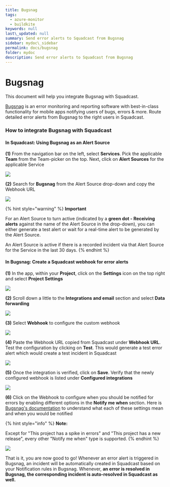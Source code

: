 ```yaml
---
title: Bugsnag
tags:
  - azure-monitor
  - buildkite
keywords: null
last\_updated: null
summary: Send error alerts to Squadcast from Bugsnag
sidebar: mydoc\_sidebar
permalink: docs/bugsnag
folder: mydoc
description: Send error alerts to Squadcast from Bugsnag
---
```


# Bugsnag

This document will help you integrate Bugsnag with Squadcast.

[Bugsnag](https://www.bugsnag.com/) is an error monitoring and reporting software with best-in-class functionality for mobile apps notifying users of bugs, errors & more. Route detailed error alerts from Bugsnag to the right users in Squadcast.

### How to integrate Bugsnag with Squadcast

#### In Squadcast: Using Bugsnag as an Alert Source

**(1)** From the navigation bar on the left, select **Services**. Pick the applicable **Team** from the Team-picker on the top. Next, click on **Alert Sources** for the applicable Service

![](../../.gitbook/assets/alert\_source\_1.png)

**(2)** Search for **Bugsnag** from the Alert Source drop-down and copy the Webhook URL

![](../../.gitbook/assets/bugsnag\_1.png)

{% hint style="warning" %}
**Important**

For an Alert Source to turn active (indicated by a **green dot - Receiving alerts** against the name of the Alert Source in the drop-down), you can either generate a test alert or wait for a real-time alert to be generated by the Alert Source.

An Alert Source is active if there is a recorded incident via that Alert Source for the Service in the last 30 days.
{% endhint %}

#### In Bugsnag: Create a Squadcast webhook for error alerts

**(1)** In the app, within your **Project**, click on the **Settings** icon on the top right and select **Project Settings**

![](../../.gitbook/assets/bugsnag\_2.png)

**(2)** Scroll down a little to the **Integrations and email** section and select **Data forwarding**

![](../../.gitbook/assets/bugsnag\_3.png)

**(3)** Select **Webhook** to configure the custom webhook

![](../../.gitbook/assets/bugsnag\_4.png)

**(4)** Paste the Webhook URL copied from Squadcast under **Webhook URL**. Test the configuration by clicking on **Test**. This would generate a test error alert which would create a test incident in Squadcast

![](../../.gitbook/assets/bugsnag\_5.png)

**(5)** Once the integration is verified, click on **Save**. Verify that the newly configured webhook is listed under **Configured integrations**

![](../../.gitbook/assets/bugsnag\_6.png)

**(6)** Click on the Webhook to configure when you should be notified for errors by enabling different options in the **Notify me when** section. Here is [Bugsnag's documentation](https://docs.bugsnag.com/product/integrations/data-forwarding/webhook/) to understand what each of these settings mean and when you would be notified

{% hint style="info" %}
**Note:**

Except for "This project has a spike in errors" and "This project has a new release", every other "Notify me when" type is supported.
{% endhint %}

![](../../.gitbook/assets/bugsnag\_7.png)

That is it, you are now good to go! Whenever an error alert is triggered in Bugsnag, an incident will be automatically created in Squadcast based on your Notification rules in Bugsnag. Whenever, **an error is resolved in Bugsnag, the corresponding incident is auto-resolved in Squadcast as well.**
